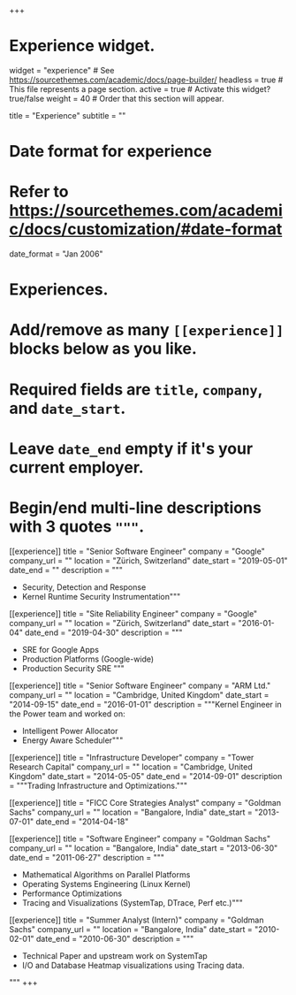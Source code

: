 +++
# Experience widget.
widget = "experience"  # See https://sourcethemes.com/academic/docs/page-builder/
headless = true  # This file represents a page section.
active = true  # Activate this widget? true/false
weight = 40  # Order that this section will appear.

title = "Experience"
subtitle = ""

# Date format for experience
#   Refer to https://sourcethemes.com/academic/docs/customization/#date-format
date_format = "Jan 2006"

# Experiences.
#   Add/remove as many `[[experience]]` blocks below as you like.
#   Required fields are `title`, `company`, and `date_start`.
#   Leave `date_end` empty if it's your current employer.
#   Begin/end multi-line descriptions with 3 quotes `"""`.
[[experience]]
  title = "Senior Software Engineer"
  company = "Google"
  company_url = ""
  location = "Zürich, Switzerland"
  date_start = "2019-05-01"
  date_end = ""
  description = """

  * Security, Detection and Response
  * Kernel Runtime Security Instrumentation"""

[[experience]]
  title = "Site Reliability Engineer"
  company = "Google"
  company_url = ""
  location = "Zürich, Switzerland"
  date_start = "2016-01-04"
  date_end = "2019-04-30"
  description = """

  * SRE for Google Apps
  * Production Platforms (Google-wide)
  * Production Security SRE
"""

[[experience]]
  title = "Senior Software Engineer"
  company = "ARM Ltd."
  company_url = ""
  location = "Cambridge, United Kingdom"
  date_start = "2014-09-15"
  date_end = "2016-01-01"
  description = """Kernel Engineer in the Power team and worked on:

  * Intelligent Power Allocator
  * Energy Aware Scheduler"""

[[experience]]
  title = "Infrastructure Developer"
  company = "Tower Research Capital"
  company_url = ""
  location = "Cambridge, United Kingdom"
  date_start = "2014-05-05"
  date_end = "2014-09-01"
  description = """Trading Infrastructure and Optimizations."""

[[experience]]
  title = "FICC Core Strategies Analyst"
  company = "Goldman Sachs"
  company_url = ""
  location = "Bangalore, India"
  date_start = "2013-07-01"
  date_end = "2014-04-18"

[[experience]]
  title = "Software Engineer"
  company = "Goldman Sachs"
  company_url = ""
  location = "Bangalore, India"
  date_start = "2013-06-30"
  date_end = "2011-06-27"
  description = """

  * Mathematical Algorithms on Parallel Platforms
  * Operating Systems Engineering (Linux Kernel)
  * Performance Optimizations
  * Tracing and Visualizations (SystemTap, DTrace, Perf etc.)"""

[[experience]]
  title = "Summer Analyst (Intern)"
  company = "Goldman Sachs"
  company_url = ""
  location = "Bangalore, India"
  date_start = "2010-02-01"
  date_end = "2010-06-30"
  description = """

  * Technical Paper and upstream work on SystemTap
  * I/O and Database Heatmap visualizations using Tracing data.

  """
+++
